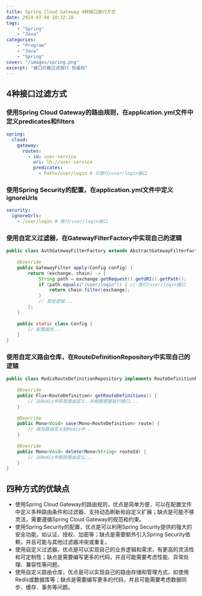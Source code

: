 ```yaml
---
title: Spring Cloud Gateway 4种接口放行方式
date: 2024-07-08 10:32:20
tags: 
    - "Spring"
    - "Java"
categories:
    - "Program"
    - "Java"
    - "Spring"
cover: "/images/spring.png"
excerpt: "接口拦截过滤放行 免鉴权"
---
```


## 4种接口过滤方式

### 使用Spring Cloud Gateway的路由规则，在application.yml文件中定义predicates和filters

```yml
spring:
  cloud:
    gateway:
      routes:
        - id: user-service
          uri: lb://user-service
          predicates:
            - Path=/user/login # 只放行/user/login接口
```

### 使用Spring Security的配置，在application.yml文件中定义ignoreUrls

```yml
security:
  ignoreUrls:
    - /user/login # 放行/user/login接口
```

### 使用自定义过滤器，在GatewayFilterFactory中实现自己的逻辑

```java
public class AuthGatewayFilterFactory extends AbstractGatewayFilterFactory<AuthGatewayFilterFactory.Config> {
 
    @Override
    public GatewayFilter apply(Config config) {
        return (exchange, chain) -> {
            String path = exchange.getRequest().getURI().getPath();
            if (path.equals("/user/login")) { // 放行/user/login接口
                return chain.filter(exchange);
            }
            // 其他逻辑...
        };
    }
 
    public static class Config {
        // 配置属性...
    }
}
```

### 使用自定义路由仓库，在RouteDefinitionRepository中实现自己的逻辑

```java
public class RedisRouteDefinitionRepository implements RouteDefinitionRepository {
 
    @Override
    public Flux<RouteDefinition> getRouteDefinitions() {
        // 从Redis中获取路由定义，并根据需要放行接口...
    }
 
    @Override
    public Mono<Void> save(Mono<RouteDefinition> route) {
        // 保存路由定义到Redis中...
    }
 
    @Override
    public Mono<Void> delete(Mono<String> routeId) {
        // 从Redis中删除路由定义...
    }
}
```

## 四种方式的优缺点

* 使用Spring Cloud Gateway的路由规则，优点是简单方便，可以在配置文件中定义多种路由条件和过滤器，支持动态刷新和自定义扩展；缺点是可能不够灵活，需要遵循Spring Cloud Gateway的规范和约束。
* 使用Spring Security的配置，优点是可以利用Spring Security提供的强大的安全功能，如认证、授权、加密等；缺点是需要额外引入Spring Security依赖，并且可能与其他过滤器冲突或重复。
* 使用自定义过滤器，优点是可以实现自己的业务逻辑和需求，有更高的灵活性和可定制性；缺点是需要编写更多的代码，并且可能需要考虑性能、异常处理、兼容性等问题。
* 使用自定义路由仓库，优点是可以实现自己的路由存储和管理方式，如使用Redis或数据库等；缺点是需要编写更多的代码，并且可能需要考虑数据同步、缓存、事务等问题。
